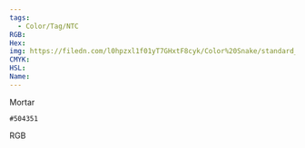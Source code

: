 ```yaml
---
tags:
  - Color/Tag/NTC
RGB:
Hex:
img: https://filedn.com/l0hpzxl1f01yT7GHxtF8cyk/Color%20Snake/standard_csv_to_svg/%23/504351.svg
CMYK:
HSL:
Name:
---
```

Mortar
```palette
#504351
```
RGB
